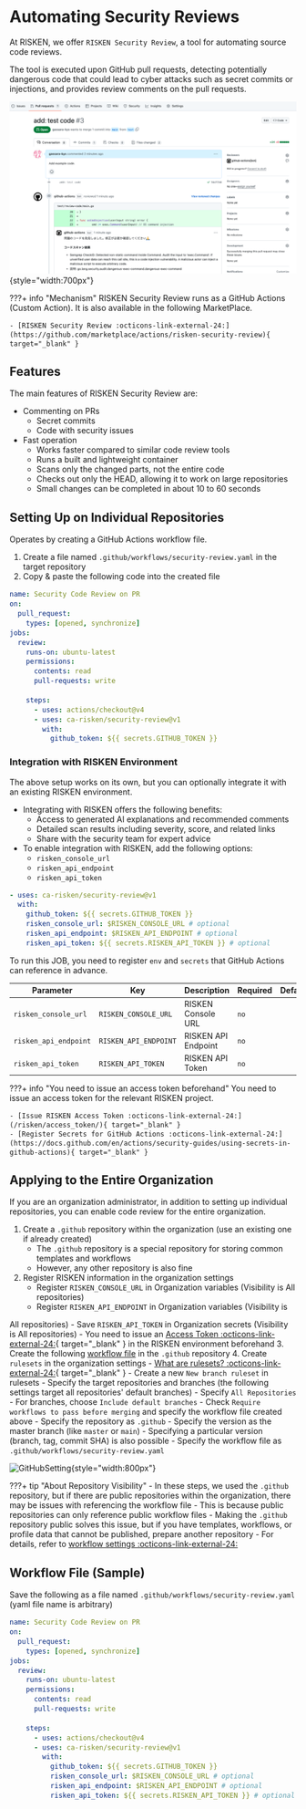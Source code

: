 # Automating Security Reviews

At RISKEN, we offer `RISKEN Security Review`, a tool for automating source code reviews.

The tool is executed upon GitHub pull requests, detecting potentially dangerous code that could lead to cyber attacks such as secret commits or injections, and provides review comments on the pull requests.

![RISKEN Security Review](https://github.com/ca-risken/security-review/raw/main/image/pullrequest-review.png){style="width:700px"}

???+ info "Mechanism"
    RISKEN Security Review runs as a GitHub Actions (Custom Action).
    It is also available in the following MarketPlace.

    - [RISKEN Security Review :octicons-link-external-24:](https://github.com/marketplace/actions/risken-security-review){ target="_blank" }

## Features

The main features of RISKEN Security Review are:

- Commenting on PRs
    - Secret commits
    - Code with security issues
- Fast operation
    - Works faster compared to similar code review tools
    - Runs a built and lightweight container
    - Scans only the changed parts, not the entire code
    - Checks out only the HEAD, allowing it to work on large repositories
    - Small changes can be completed in about 10 to 60 seconds

## Setting Up on Individual Repositories

Operates by creating a GitHub Actions workflow file.

1. Create a file named `.github/workflows/security-review.yaml` in the target repository
2. Copy & paste the following code into the created file

```yaml
name: Security Code Review on PR
on:
  pull_request:
    types: [opened, synchronize]
jobs:
  review:
    runs-on: ubuntu-latest
    permissions:
      contents: read
      pull-requests: write

    steps:
      - uses: actions/checkout@v4
      - uses: ca-risken/security-review@v1
        with:
          github_token: ${{ secrets.GITHUB_TOKEN }}
```

### Integration with RISKEN Environment

The above setup works on its own, but you can optionally integrate it with an existing RISKEN environment.

- Integrating with RISKEN offers the following benefits:
    - Access to generated AI explanations and recommended comments
    - Detailed scan results including severity, score, and related links
    - Share with the security team for expert advice
- To enable integration with RISKEN, add the following options:
    - `risken_console_url`
    - `risken_api_endpoint`
    - `risken_api_token`

```yaml
- uses: ca-risken/security-review@v1
  with:
    github_token: ${{ secrets.GITHUB_TOKEN }}
    risken_console_url: $RISKEN_CONSOLE_URL # optional
    risken_api_endpoint: $RISKEN_API_ENDPOINT # optional
    risken_api_token: ${{ secrets.RISKEN_API_TOKEN }} # optional
```

To run this JOB, you need to register `env` and `secrets` that GitHub Actions can reference in advance.


| Parameter | Key | Description | Required | Default | Examples |
| ---- | ---- | ---- | ---- | ---- | ---- |
| `risken_console_url` | `RISKEN_CONSOLE_URL` | RISKEN Console URL | `no` | | https://console.your-env.com |
| `risken_api_endpoint` | `RISKEN_API_ENDPOINT` | RISKEN API Endpoint | `no` | | https://api.your-env.com |
| `risken_api_token` | `RISKEN_API_TOKEN` | RISKEN API Token | `no` | | xxxxx |


???+ info "You need to issue an access token beforehand"
    You need to issue an access token for the relevant RISKEN project.

    - [Issue RISKEN Access Token :octicons-link-external-24:](/risken/access_token/){ target="_blank" }
    - [Register Secrets for GitHub Actions :octicons-link-external-24:](https://docs.github.com/en/actions/security-guides/using-secrets-in-github-actions){ target="_blank" }

## Applying to the Entire Organization

If you are an organization administrator, in addition to setting up individual repositories, you can enable code review for the entire organization.

1. Create a `.github` repository within the organization (use an existing one if already created)
    - The `.github` repository is a special repository for storing common templates and workflows
    - However, any other repository is also fine
2. Register RISKEN information in the organization settings
    - Register `RISKEN_CONSOLE_URL` in Organization variables (Visibility is All repositories)
    - Register `RISKEN_API_ENDPOINT` in Organization variables (Visibility is

 All repositories)
    - Save `RISKEN_API_TOKEN` in Organization secrets (Visibility is All repositories)
        - You need to issue an [Access Token :octicons-link-external-24:](/risken/access_token/){ target="_blank" } in the RISKEN environment beforehand
3. Create the following [workflow file](#_4) in the `.github` repository
4. Create `rulesets` in the organization settings
    - [What are rulesets? :octicons-link-external-24:](https://docs.github.com/en/enterprise-cloud@latest/organizations/managing-organization-settings/managing-rulesets-for-repositories-in-your-organization){ target="_blank" }
    - Create a new `New branch ruleset` in rulesets
    - Specify the target repositories and branches (the following settings target all repositories' default branches)
        - Specify `All Repositories`
        - For branches, choose `Include default branches`
    - Check `Require workflows to pass before merging` and specify the workflow file created above
        - Specify the repository as `.github`
        - Specify the version as the master branch (like `master` or `main`)
            - Specifying a particular version (branch, tag, commit SHA) is also possible
        - Specify the workflow file as `.github/workflows/security-review.yaml`

![GitHubSetting](/img/code/github_rulesets_workflow.png){style="width:800px"}

???+ tip "About Repository Visibility"
    - In these steps, we used the `.github` repository, but if there are public repositories within the organization, there may be issues with referencing the workflow file
        - This is because public repositories can only reference public workflow files
        - Making the `.github` repository public solves this issue, but if you have templates, workflows, or profile data that cannot be published, prepare another repository
    - For details, refer to [workflow settings :octicons-link-external-24:](https://docs.github.com/en/enterprise-cloud@latest/repositories/configuring-branches-and-merges-in-your-repository/managing-rulesets/available-rules-for-rulesets#require-workflows-to-pass-before-merging)

## Workflow File (Sample)

Save the following as a file named `.github/workflows/security-review.yaml` (yaml file name is arbitrary)

```yaml
name: Security Code Review on PR
on:
  pull_request:
    types: [opened, synchronize]
jobs:
  review:
    runs-on: ubuntu-latest
    permissions:
      contents: read
      pull-requests: write

    steps:
      - uses: actions/checkout@v4
      - uses: ca-risken/security-review@v1
        with:
          github_token: ${{ secrets.GITHUB_TOKEN }}
          risken_console_url: $RISKEN_CONSOLE_URL # optional
          risken_api_endpoint: $RISKEN_API_ENDPOINT # optional
          risken_api_token: ${{ secrets.RISKEN_API_TOKEN }} # optional
```
